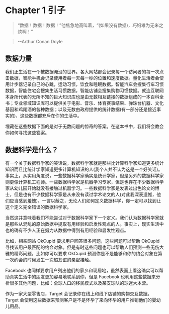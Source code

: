 # Chapter 1 引子
> “数据！数据！数据！”他焦急地高叫着，“(如果没有数据)，巧妇难为无米之炊啊！”

> --Arthur Conan Doyle

## 数据力量
我们正生活在一个被数据淹没的世界。各大网站都会记录每一个访问者的每一次点击数据，智能手机会记录使用者每一天每一秒的位置和速度数据。量化生活者会使用计步器记录自己的心跳，运动习惯，饮食和睡眠数据。智能汽车会搜集行车习惯数据，智能住宅会搜集生活习惯数据，智能店铺会搜集购物习惯数据。就连互联网本身所代表的无所不知的巨大知识库也是由无数相互链接的数据组成的一本百科全书；专业领域知识库可以提供关于电影、音乐、体育赛事结果、弹珠台机器、文化基因和鸡尾酒的各种数据；以及无数由政府提供的统计数据(有一部分还是接近事实的)，这些数据都充斥在你的生活中。

埋藏在这些数据下面的是对于无数问题的惊奇的答案。在这本书中，我们将会教会你如何寻找这些答案。

## 数据科学是什么？
有一个关于数据科学家的笑话说，数据科学家就是那些比计算科学家知道更多统计知识而且比统计学家知道更多计算机知识的人(我个人并不认为这是一个好笑话)。事实上，从实用角度说，一些数据科学家确实是统计学家，但是另外的数据科学家则更像计算机工程师。一些数据科学家是机器学习专家，但是也存在不少数据科学家从幼儿园开始就没有接触过机器学习。一些数据科学家是发表过出色论文的博士，但是也有不少数据科学家是从来没有读过学术论文的人(对此我深表遗憾，他们应当感到羞愧)。一言以蔽之，无论人们如何定义数据科学，你一定可以找到让这个定义完全错误的数据科学家。

当然这并意味着我们不能尝试对于数据科学家下一个定义。我们认为数据科学家就是那些从混乱的原始数据中提取有用经验和启发性观点的人。事实上，现实生活中也的确有不少人正在努力从数据中得到有用经验和启发性观点。

比如，相亲网站 OkCupid 要求用户回答很多问题，这些问题可以帮助 OkCupid 寻找该用户最匹配的约会对象。但是有时这些问题也可以帮助人们预测一些无伤大雅的精彩问题，比如你可以要求 OkCupid 预测你是不是能够和你的约会对象在第一次约会的时候发生一次超友谊的亲密接触。

Facebook 也同样要求用户列出他们的家乡和现居地，虽然表面上看这确实可以帮助真实生活中的朋友更加容易地联系到你，但是 Facebook 也利用这些数据来分析很多其他问题，比如：全球人口的移民模式以及某支球队的球迷大本营。

作为一家大型零售店，Target 会记录你在线上和线下店铺的购物交互数据。Target 会使用这些数据来预测客户是不是怀孕了来向怀孕的用户推销他们的婴幼儿用品。

